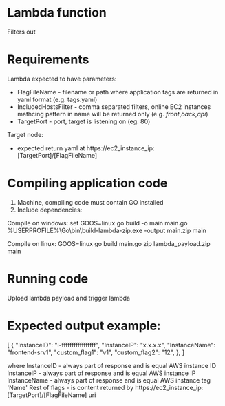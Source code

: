 # Lambda function

Filters out 

# Requirements

Lambda expected to have parameters:
 * FlagFileName - filename or path where application tags are returned in yaml format (e.g. tags.yaml)
 * IncludedHostsFilter - comma separated filters, online EC2 instances mathcing pattern in name will be returned only (e.g. *front*,*back*,*api*)
 * TargetPort - port, target is listening on (eg. 80)

Target node:
 * expected return yaml at https://ec2_instance_ip:[TargetPort]/[FlagFileName]

# Compiling application code
1. Machine, compiling code must contain GO installed 
2. Include dependencies:

Compile on windows:
set GOOS=linux
go build -o main main.go
%USERPROFILE%\Go\bin\build-lambda-zip.exe -output main.zip main

Compile on linux:
GOOS=linux
go build main.go
zip lambda_payload.zip main


# Running code
Upload lambda payload and trigger lambda

# Expected output example:
[
    {
        "InstanceID": "i-fffffffffffffffff",
        "InstanceIP": "x.x.x.x",
        "InstanceName": "frontend-srv1",
        "custom_flag1": "v1",
        "custom_flag2": "12",
    },
]

where
    InstanceID - always part of response and is equal AWS instance ID
    InstanceIP - always part of response and is equal AWS instance IP
    InstanceName - always part of response and is equal AWS instance tag 'Name'
    Rest of flags - is content returned by https://ec2_instance_ip:[TargetPort]/[FlagFileName] uri
